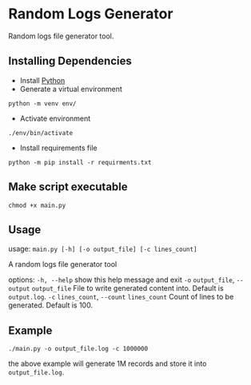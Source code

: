 # Random Logs Generator

Random logs file generator tool.

## Installing Dependencies

- Install [Python](https://www.python.org/downloads/)
- Generate a virtual environment
```
python -m venv env/
```

- Activate environment
```
./env/bin/activate
```

- Install requirements file
```
python -m pip install -r requirments.txt
```

## Make script executable

```
chmod +x main.py
```

## Usage

usage: `main.py [-h] [-o output_file] [-c lines_count]`

A random logs file generator tool

options:
  `-h, --help`            show this help message and exit
  `-o` `output_file`, `--output` `output_file`
                        File to write generated content into. Default is `output.log`.
  `-c` `lines_count`, `--count` `lines_count`
                        Count of lines to be generated. Default is 100.

## Example

```
./main.py -o output_file.log -c 1000000
```

the above example will generate 1M records and store it into `output_file.log`.
